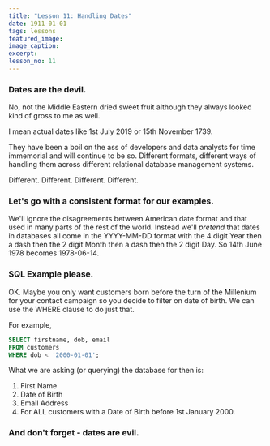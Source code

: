 ```yaml
---
title: "Lesson 11: Handling Dates"
date: 1911-01-01
tags: lessons
featured_image: 
image_caption: 
excerpt: 
lesson_no: 11
---
```

### Dates are the devil.

No, not the Middle Eastern dried sweet fruit although they always looked kind of gross to me as well.

I mean actual dates like 1st July 2019 or 15th November 1739.

They have been a boil on the ass of developers and data analysts for time immemorial and will continue to be so. Different formats, different ways of handling them across different relational database management systems.

Different. Different. Different. Different.

### Let's go with a consistent format for our examples.

We'll ignore the disagreements between American date format and that used in many parts of the rest of the world. Instead we'll _pretend_ that dates in databases all come in the YYYY-MM-DD format with the 4 digit Year then a dash then the 2 digit Month then a dash then the 2 digit Day. So 14th June 1978 becomes 1978-06-14.

### SQL Example please.

OK. Maybe you only want customers born before the turn of the Millenium for your contact campaign so you decide to filter on date of birth. We can use the WHERE clause to do just that.

For example,

```sql
SELECT firstname, dob, email 
FROM customers 
WHERE dob < '2000-01-01';
```

What we are asking (or querying) the database for then is:

  1. First Name
  2. Date of Birth
  3. Email Address
  4. For ALL customers with a Date of Birth before 1st January 2000.

### And don't forget - dates are evil.